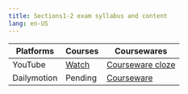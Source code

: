 ```yaml
---
title: Sections1-2 exam syllabus and content
lang: en-US
---
```


| Platforms   | Courses                                                                                 | Coursewares                                                                                 |
|-------------|-----------------------------------------------------------------------------------------|---------------------------------------------------------------------------------------------|
| YouTube     | [Watch](http://youtube.com/watch?v=s2ZdW5pYXnU&list=PLm0MFkgiW1JgNFXGDK3uIRNgy06bI2mMm) | [Courseware cloze](../../../public/english/Strengthen%20Courses/pdf/Courseware%20cloze.pdf) |
| Dailymotion | Pending                                                                                 | [Courseware](../../../public/english/Strengthen%20Courses/pdf/Courseware.pdf)               |

